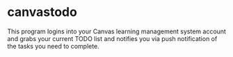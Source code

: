 # canvastodo
This program logins into your Canvas learning management system account and grabs your current TODO list and notifies you via push notification of the tasks you need to complete.
